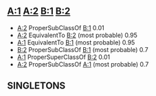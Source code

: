 ## [A:1](http://example.org/A/1) [A:2](http://example.org/A/2) [B:1](http://example.org/B/1) [B:2](http://example.org/B/2)

- [A:2](http://example.org/A/2) ProperSubClassOf [B:1](http://example.org/B/1)		0.01
- [A:2](http://example.org/A/2) EquivalentTo [B:2](http://example.org/B/2)	(most probable)	0.95
- [A:1](http://example.org/A/1) EquivalentTo [B:1](http://example.org/B/1)	(most probable)	0.95
- [B:2](http://example.org/B/2) ProperSubClassOf [B:1](http://example.org/B/1)	(most probable)	0.7
- [A:1](http://example.org/A/1) ProperSuperClassOf [B:2](http://example.org/B/2)		0.01
- [A:2](http://example.org/A/2) ProperSubClassOf [A:1](http://example.org/A/1)	(most probable)	0.7

## SINGLETONS


